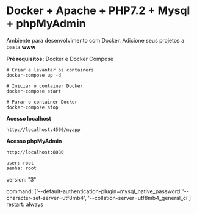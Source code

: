 # Docker + Apache + PHP7.2 + Mysql + phpMyAdmin

Ambiente para desenvolvimento com Docker. Adicione seus projetos a pasta **www**

**Pré requisitos:** Docker e Docker Compose

```
# Criar e levantar os containers
docker-compose up -d

# Iniciar o container Docker
docker-compose start

# Parar o container Docker
docker-compose stop

```

**Acesso localhost**

```
http://localhost:4500/myapp

```

**Acesso phpMyAdmin**

```
http://localhost:8080

user: root
senha: root

```
version: "3"

command: ['--default-authentication-plugin=mysql_native_password','--character-set-server=utf8mb4', '--collation-server=utf8mb4_general_ci']
restart: always